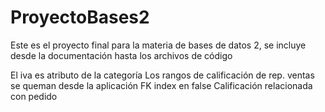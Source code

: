 # ProyectoBases2
Este es el proyecto final para la materia de bases de datos 2, se incluye desde la documentación hasta los archivos de código

El iva es atributo de la categoría
Los rangos de calificación de rep. ventas se queman desde la aplicación
FK index en false
Calificación relacionada con pedido
